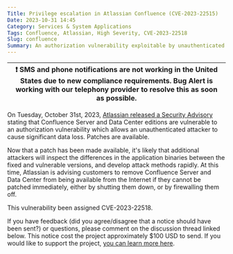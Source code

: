 ```yaml
---
Title: Privilege escalation in Atlassian Confluence (CVE-2023-22515)
Date: 2023-10-31 14:45
Category: Services & System Applications
Tags: Confluence, Atlassian, High Severity, CVE-2023-22518
Slug: confluence
Summary: An authorization vulnerability exploitable by unauthenticated users has been discovered in Atlassian Confluence, and has been assigned a bug alert severity of 'very high'. Exploitation of the vulnerability can cause substanial data loss. Atlassian recommends removing installations from the Internet immediately if they cannot be patched.
---
```


| :exclamation:  SMS and phone notifications are not working in the United States due to new compliance requirements. Bug Alert is working with our telephony provider to resolve this as soon as possible.   |
|-------------------------------------------------------------------------------------------------------------------------------------------------------------------------------------------------------------|

On Tuesday, October 31st, 2023, [Atlassian released a Security Advisory](https://confluence.atlassian.com/security/cve-2023-22518-improper-authorization-vulnerability-in-confluence-data-center-and-confluence-server-1311473907.html) stating that Confluence Server and Data Center editions are vulnerable to an authorization vulnerability which allows an unauthenticated attacker to cause significant data loss. Patches are available.

Now that a patch has been made available, it's likely that additional attackers will inspect the differences in the application binaries between the fixed and vulnerable versions, and develop attack methods rapidly. At this time, Atlassian is advising customers to remove Confluence Server and Data Center from being available from the Internet if they cannot be patched immediately, either by shutting them down, or by firewalling them off.

This vulnerability been assigned CVE-2023-22518.

If you have feedback (did you agree/disagree that a notice should have been sent?) or questions, please comment on the discussion thread linked below. This notice cost the project approximately $100 USD to send. If you would like to support the project, [you can learn more here](https://bugalert.org/content/pages/financial-support.html).
